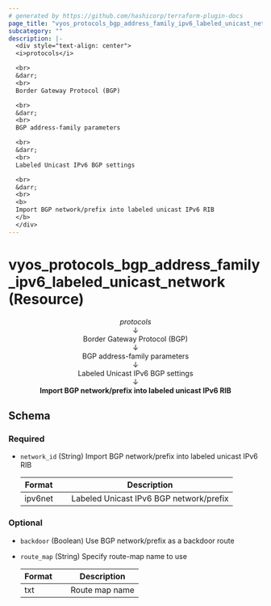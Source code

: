 ```yaml
---
# generated by https://github.com/hashicorp/terraform-plugin-docs
page_title: "vyos_protocols_bgp_address_family_ipv6_labeled_unicast_network Resource - vyos"
subcategory: ""
description: |-
  <div style="text-align: center">
  <i>protocols</i>

  <br>
  &darr;
  <br>
  Border Gateway Protocol (BGP)

  <br>
  &darr;
  <br>
  BGP address-family parameters

  <br>
  &darr;
  <br>
  Labeled Unicast IPv6 BGP settings

  <br>
  &darr;
  <br>
  <b>
  Import BGP network/prefix into labeled unicast IPv6 RIB
  </b>
  </div>
---
```


# vyos_protocols_bgp_address_family_ipv6_labeled_unicast_network (Resource)

<div style="text-align: center">
<i>protocols</i>

<br>
&darr;
<br>
Border Gateway Protocol (BGP)

<br>
&darr;
<br>
BGP address-family parameters

<br>
&darr;
<br>
Labeled Unicast IPv6 BGP settings

<br>
&darr;
<br>
<b>
Import BGP network/prefix into labeled unicast IPv6 RIB
</b>
</div>



<!-- schema generated by tfplugindocs -->
## Schema

### Required

- `network_id` (String) Import BGP network/prefix into labeled unicast IPv6 RIB

    |  Format &emsp; | Description  |
    |----------|---------------|
    |  ipv6net  &emsp; |  Labeled Unicast IPv6 BGP network/prefix  |

### Optional

- `backdoor` (Boolean) Use BGP network/prefix as a backdoor route
- `route_map` (String) Specify route-map name to use

    |  Format &emsp; | Description  |
    |----------|---------------|
    |  txt  &emsp; |  Route map name  |

